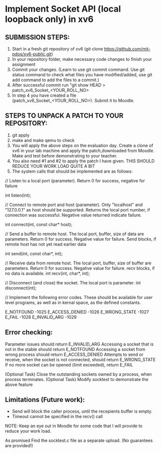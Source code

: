 # Implement Socket API (local loopback only) in xv6

## SUBMISSION STEPS:

1. Start in a fresh git repository of xv6 (git clone https://github.com/mit-pdos/xv6-public.git)
2. In your repository folder, make necessary code changes to finish your assignment
3. Commit your changes. (Learn to use git commit command. Use git status command to check what files you have modified/added, use git add command to add the files to a commit.)
4. After successful commit run "git show HEAD > patch_xv6_Socket_<YOUR_ROLL_NO>
5. In step 4 you have created a file (patch_xv6_Socket_<YOUR_ROLL_NO>). Submit it to Moodle.

## STEPS TO UNPACK A PATCH TO YOUR REPOSITORY:

1. git apply <patch file name>
2. make and make qemu to check
4. You will apply the above steps on the evaluation day. Create a clone of xv6 in your lab machine and apply the patch,downloaded from Moodle. Make and test before demonstrating to your teacher.
5. You also need #1 and #2 to apply the patch I have given. THIS SHOULD REDUCE YOUR WORK LOAD QUITE A BIT
6. The system calls that should be implemented are as follows:



// Listen to a local port (parameter). Return 0 for success, negative for failure

int listen(int); 

// Connect to remote port and host (parameter). Only "localhost" and "127.0.0.1" as host should be supported. Returns the local port number, if connection was successful. Negative value returned indicate failure.

int connect(int, const char* host);

// Send a buffer to remote host. The local port, buffer, size of data are parameters. Return 0 for success. Negative value for failure. Send blocks, if remote host has not yet read earlier data

int send(int, const char*, int);

// Receive data from remote host. The local port, buffer, size of buffer are parameters. Return 0 for success. Negative value for failure. recv blocks, if no data is available.
int recv(int, char*, int);

// Disconnect (and close) the socket. The local port is parameter. 
int disconnect(int);


// Implement the following error codes. These should be available for user level programs, as well as in kernal space, as the defined constants.

E_NOTFOUND -1025
E_ACCESS_DENIED -1026
E_WRONG_STATE -1027
E_FAIL -1028
E_INVALID_ARG -1029

Error checking:
-------------------
Parameter issues should return E_INVALID_ARG
Accessing a socket that is not in the stable should return E_NOTFOUND
Accessing a socket from wrong process should return E_ACCESS_DENIED
Attempts to send or receive, when the socket is not connected, should return E_WRONG_STATE
If no more socket can be opened (limit exceeded), return E_FAIL

(Optional Task) Close the outstanding sockets owned by a process, when process terminates.
(Optional Task) Modify socktest to demonstrate the above feature

Limitations (Future work):
--------------------------------
- Send will block the caller process, until the recepients buffer is empty.
- Timeout cannot be specified in the recv() call

NOTE: Keep an eye out in Moodle for some code that I will provide to reduce your work load.

As promised Find the socktest.c file as a separate upload. (No guarantees are provided!)
